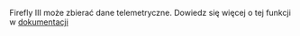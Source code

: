 Firefly III może zbierać dane telemetryczne. Dowiedz się więcej o tej funkcji w [dokumentacji](https://docs.firefly-iii.org/support/telemetry)
